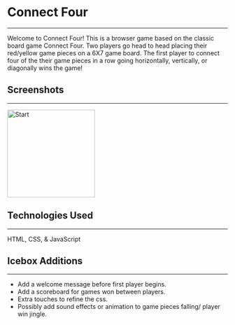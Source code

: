# Connect Four
---------------
Welcome to Connect Four! This is a browser game based on the classic board game Connect Four. Two players go head to head placing their red/yellow game pieces on a 6X7 game board. The first player to connect four of the their game pieces in a row going horizontally, vertically, or diagonally wins the game!

## Screenshots
---------------
<img alt="Start" src="https://i.imgur.com/TqHeTc3.png" width="200">

## Technologies Used
---------------
HTML, CSS, & JavaScript

## Icebox Additions
---------------
- Add a welcome message before first player begins.
- Add a scoreboard for games won between players.
- Extra touches to refine the css.
- Possibly add sound effects or animation to game pieces falling/ player win jingle.
